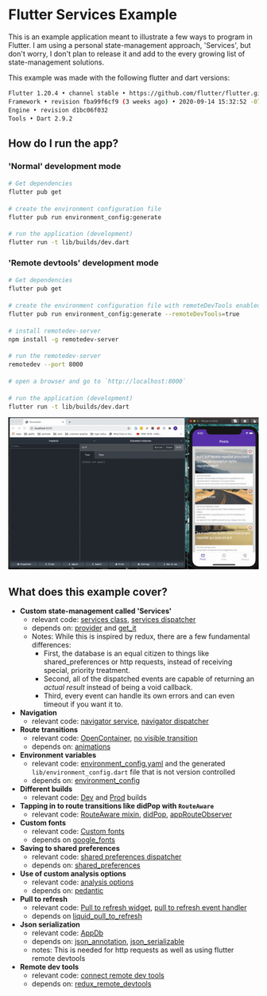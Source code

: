 # Flutter Services Example

This is an example application meant to illustrate a few ways to program in Flutter.
I am using a personal state-management approach, 'Services', but don't worry, I don't plan to release it and add to the every growing list of state-management solutions.

This example was made with the following flutter and dart versions:
```sh
Flutter 1.20.4 • channel stable • https://github.com/flutter/flutter.git
Framework • revision fba99f6cf9 (3 weeks ago) • 2020-09-14 15:32:52 -0700
Engine • revision d1bc06f032
Tools • Dart 2.9.2
```

## How do I run the app?

### 'Normal' development mode

```sh
# Get dependencies
flutter pub get

# create the environment configuration file
flutter pub run environment_config:generate

# run the application (development)
flutter run -t lib/builds/dev.dart
```

### 'Remote devtools' development mode

```sh
# Get dependencies
flutter pub get

# create the environment configuration file with remoteDevTools enabled
flutter pub run environment_config:generate --remoteDevTools=true

# install remotedev-server
npm install -g remotedev-server

# run the remotedev-server
remotedev --port 8000

# open a browser and go to `http://localhost:8000`

# run the application (development)
flutter run -t lib/builds/dev.dart
```

![remote devtools gif not found](remote_devtools.gif)

## What does this example cover?

- **Custom state-management called 'Services'**
  - relevant code: [services class](https://github.com/gadfly361/flutter_services_example/blob/master/lib/framework/services.dart), [services dispatcher](https://github.com/gadfly361/flutter_services_example/blob/master/lib/services/services_event_dispatcher.dart) 
  - depends on: [provider](https://pub.dev/packages/provider) and [get_it](https://pub.dev/packages/get_it)
  - Notes: While this is inspired by redux, there are a few fundamental differences: 
    - First, the database is an equal citizen to things like shared_preferences or http requests, instead of receiving special, priority treatment.
    - Second, all of the dispatched events are capable of returning an *actual result* instead of being a void callback. 
    - Third, every event can handle its own errors and can even timeout if you want it to.
- **Navigation**
  - relevant code: [navigator service](https://github.com/gadfly361/flutter_services_example/blob/master/lib/services/navigator/service.dart), [navigator dispatcher](https://github.com/gadfly361/flutter_services_example/blob/master/lib/services/navigator/service_event_dispatcher.dart)
- **Route transitions**
  - relevant code: [OpenContainer](https://github.com/gadfly361/flutter_services_example/blob/64d0e2ae7c28ee6f43d2c341d383cbb4b274437b/lib/pages/posts/overview/widgets_connector/posts_list.dart#L48), [no visible transition](https://github.com/gadfly361/flutter_services_example/blob/master/lib/services/navigator/route_transitions/no_visible_transition.dart) 
  - depends on: [animations](https://pub.dev/packages/animations)
- **Environment variables**
  - relevant code: [environment_config.yaml](https://github.com/gadfly361/flutter_services_example/blob/master/environment_config.yaml) and the generated `lib/environment_config.dart` file that is not version controlled
  - depends on: [environment_config](https://pub.dev/packages/environment_config)
- **Different builds**
  - relevant code: [Dev](https://github.com/gadfly361/flutter_services_example/blob/master/lib/builds/dev.dart) and [Prod](https://github.com/gadfly361/flutter_services_example/blob/master/lib/builds/prod.dart) builds
- **Tapping in to route transitions like didPop with `RouteAware`**
  - relevant code: [RouteAware mixin](https://github.com/gadfly361/flutter_services_example/blob/master/lib/pages/posts/overview/body_wrapper.dart#L18-L19), [didPop](https://github.com/gadfly361/flutter_services_example/blob/e6a518cfe48bef951e6b5981a2cef298e6d028af/lib/pages/posts/overview/body_wrapper.dart#L66), [appRouteObserver](https://github.com/gadfly361/flutter_services_example/blob/e6a518cfe48bef951e6b5981a2cef298e6d028af/lib/app_root.dart#L62) 
- **Custom fonts**
  - relevant code: [Custom fonts](https://github.com/gadfly361/flutter_services_example/blob/master/lib/shared/styles/text_theme.dart)
  - depends on [google_fonts](https://pub.dev/packages/google_fonts)
- **Saving to shared preferences**
  - relevant code: [shared preferences dispatcher](https://github.com/gadfly361/flutter_services_example/blob/master/lib/services/shared_preferences/service_event_dispatcher.dart)
  - depends on: [shared_preferences](https://pub.dev/packages/shared_preferences)
- **Use of custom analysis options** 
  - relevant code: [analysis options](https://github.com/gadfly361/flutter_services_example/blob/master/analysis_options.yaml)
  - depends on: [pedantic](https://pub.dev/packages/pedantic)
- **Pull to refresh** 
  - relevant code: [Pull to refresh widget](https://github.com/gadfly361/flutter_services_example/blob/bc4029944b1052bc9beb8633d9e46f6cc281b866/lib/pages/posts/overview/widgets_connector/posts_list.dart#L27), [pull to refresh event handler](https://github.com/gadfly361/flutter_services_example/blob/master/lib/services/pull_to_refresh/service_event_handler.dart)  
  - depends on [liquid_pull_to_refresh](https://pub.dev/packages/liquid_pull_to_refresh)
- **Json serialization**
  - relevant code: [AppDb](https://github.com/gadfly361/flutter_services_example/blob/master/lib/services/db/app_db.dart#L8)
  - depends on: [json_annotation](https://pub.dev/packages/json_annotation), [json_serializable](https://pub.dev/packages/json_serializable)
  - notes: This is needed for http requests as well as using flutter remote devtools
- **Remote dev tools**
  - relevant code: [connect remote dev tools](https://github.com/gadfly361/flutter_services_example/blob/ef7d47db5e62fa5dea3c0039ffd8799b51106dcf/lib/builds/dev.dart#L62)
  - depends on: [redux_remote_devtools](https://pub.dev/packages/redux_remote_devtools) 
